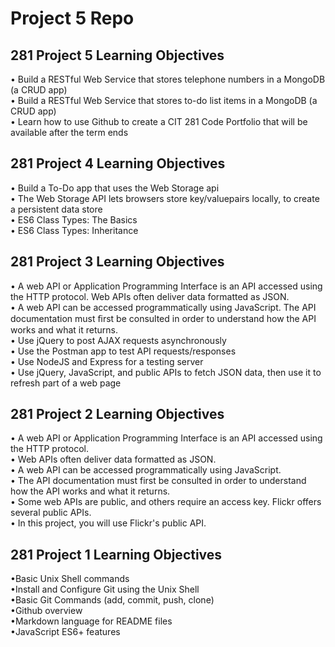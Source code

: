 # Project 5 Repo

<h2> 281 Project 5 Learning Objectives </h2>

• Build a RESTful Web Service that stores telephone numbers in a MongoDB (a CRUD app) <br>
• Build a RESTful Web Service that stores to-do list items in a MongoDB (a CRUD app) <br>
• Learn how to use Github to create a CIT 281 Code Portfolio that will be available after the term ends <br>




<h2> 281 Project 4 Learning Objectives </h2>

• Build a To-Do app that uses the Web Storage api <br>
• The Web Storage API lets browsers store key/valuepairs locally, to create a persistent data store <br>
• ES6 Class Types: The Basics <br>
• ES6 Class Types: Inheritance <br>


<h2> 281 Project 3 Learning Objectives </h2>

• A web API or Application Programming Interface is an API accessed using the HTTP protocol. Web APIs often deliver data formatted as JSON. <br>
• A web API can be accessed programmatically using JavaScript. The API documentation must ﬁrst be consulted in order to understand how the API works and what it returns.  <br>
• Use jQuery to post AJAX requests asynchronously  <br>
• Use the Postman app to test API requests/responses  <br>
• Use NodeJS and Express for a testing server  <br>
• Use jQuery, JavaScript, and public APIs to fetch JSON data, then use it to refresh part of a web page <br>


<h2> 281 Project 2 Learning Objectives </h2>

• A web API or Application Programming Interface is an API
accessed using the HTTP protocol.<br>
• Web APIs often deliver data formatted as JSON.
<br>
• A web API can be accessed programmatically using
JavaScript.
<br>
• The API documentation must first be consulted in order to
understand how the API works and what it returns.
<br>
• Some web APIs are public, and others require an access key.
Flickr offers several public APIs.
<br>
• In this project, you will use Flickr's public API.

<h2> 281 Project 1 Learning Objectives </h2>

•Basic Unix Shell commands<br>
•Install and Configure Git using the Unix Shell<br>
•Basic Git Commands (add, commit, push, clone)<br>
•Github overview<br>
•Markdown language for README files<br>
•JavaScript ES6+ features<br>
